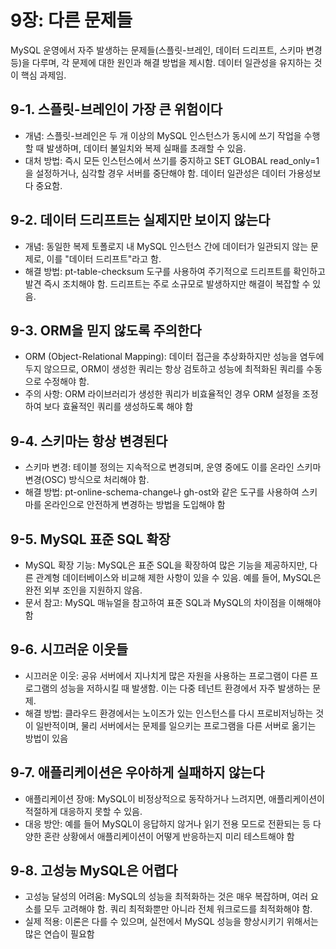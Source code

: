 # 9장: 다른 문제들

MySQL 운영에서 자주 발생하는 문제들(스플릿-브레인, 데이터 드리프트, 스키마 변경 등)을 다루며, 각 문제에 대한 원인과 해결 방법을 제시함. 데이터 일관성을 유지하는 것이 핵심 과제임.


## 9-1. 스플릿-브레인이 가장 큰 위험이다
- 개념: 스플릿-브레인은 두 개 이상의 MySQL 인스턴스가 동시에 쓰기 작업을 수행할 때 발생하며, 데이터 불일치와 복제 실패를 초래할 수 있음.
- 대처 방법: 즉시 모든 인스턴스에서 쓰기를 중지하고 SET GLOBAL read_only=1을 설정하거나, 심각할 경우 서버를 중단해야 함. 데이터 일관성은 데이터 가용성보다 중요함.

## 9-2. 데이터 드리프트는 실제지만 보이지 않는다
- 개념: 동일한 복제 토폴로지 내 MySQL 인스턴스 간에 데이터가 일관되지 않는 문제로, 이를 "데이터 드리프트"라고 함.
- 해결 방법: pt-table-checksum 도구를 사용하여 주기적으로 드리프트를 확인하고 발견 즉시 조치해야 함. 드리프트는 주로 소규모로 발생하지만 해결이 복잡할 수 있음.

## 9-3. ORM을 믿지 않도록 주의한다
- ORM (Object-Relational Mapping): 데이터 접근을 추상화하지만 성능을 염두에 두지 않으므로, ORM이 생성한 쿼리는 항상 검토하고 성능에 최적화된 쿼리를 수동으로 수정해야 함.
- 주의 사항: ORM 라이브러리가 생성한 쿼리가 비효율적인 경우 ORM 설정을 조정하여 보다 효율적인 쿼리를 생성하도록 해야 함

## 9-4. 스키마는 항상 변경된다
- 스키마 변경: 테이블 정의는 지속적으로 변경되며, 운영 중에도 이를 온라인 스키마 변경(OSC) 방식으로 처리해야 함.
- 해결 방법: pt-online-schema-change나 gh-ost와 같은 도구를 사용하여 스키마를 온라인으로 안전하게 변경하는 방법을 도입해야 함

## 9-5. MySQL 표준 SQL 확장
- MySQL 확장 기능: MySQL은 표준 SQL을 확장하여 많은 기능을 제공하지만, 다른 관계형 데이터베이스와 비교해 제한 사항이 있을 수 있음. 예를 들어, MySQL은 완전 외부 조인을 지원하지 않음.
- 문서 참고: MySQL 매뉴얼을 참고하여 표준 SQL과 MySQL의 차이점을 이해해야 함

## 9-6. 시끄러운 이웃들
- 시끄러운 이웃: 공유 서버에서 지나치게 많은 자원을 사용하는 프로그램이 다른 프로그램의 성능을 저하시킬 때 발생함. 이는 다중 테넌트 환경에서 자주 발생하는 문제.
- 해결 방법: 클라우드 환경에서는 노이즈가 있는 인스턴스를 다시 프로비저닝하는 것이 일반적이며, 물리 서버에서는 문제를 일으키는 프로그램을 다른 서버로 옮기는 방법이 있음

## 9-7. 애플리케이션은 우아하게 실패하지 않는다
- 애플리케이션 장애: MySQL이 비정상적으로 동작하거나 느려지면, 애플리케이션이 적절하게 대응하지 못할 수 있음.
- 대응 방안: 예를 들어 MySQL이 응답하지 않거나 읽기 전용 모드로 전환되는 등 다양한 혼란 상황에서 애플리케이션이 어떻게 반응하는지 미리 테스트해야 함

## 9-8. 고성능 MySQL은 어렵다
- 고성능 달성의 어려움: MySQL의 성능을 최적화하는 것은 매우 복잡하며, 여러 요소를 모두 고려해야 함. 쿼리 최적화뿐만 아니라 전체 워크로드를 최적화해야 함.
- 실제 적용: 이론은 다를 수 있으며, 실전에서 MySQL 성능을 향상시키기 위해서는 많은 연습이 필요함
